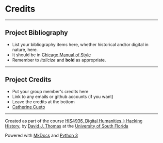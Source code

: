 # Credits

---

## Project Bibliography

* List your bibliography items here, whether historical and/or digital in nature, here.
* It should be in [Chicago Manual of Style](chicagomanualofstyle.org)
* Remember to *italicize* and **bold** as appropriate.

---

## Project Credits

* Put your group member's credits here
* Link to any emails or github accounts (if you want)
* Leave the credits at the bottom
* [Catherine Cueto](mailto:calesandrini@mail.usf.edu)

---

Created as part of the course [HIS4936, Digital Humanities I: Hacking History](https://hacking-history.readthedocs.io), by [David J. Thomas](https://github.com/thePortus) at the [University of South Florida](https://www.usf.edu)

Powered with [MkDocs](https://mkdocs.org) and [Python 3](https://python.org)

